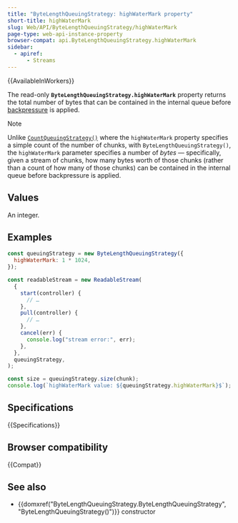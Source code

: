 ```yaml
---
title: "ByteLengthQueuingStrategy: highWaterMark property"
short-title: highWaterMark
slug: Web/API/ByteLengthQueuingStrategy/highWaterMark
page-type: web-api-instance-property
browser-compat: api.ByteLengthQueuingStrategy.highWaterMark
sidebar:
  - apiref:
      - Streams
---
```


{{AvailableInWorkers}}

The read-only **`ByteLengthQueuingStrategy.highWaterMark`** property returns the total number of bytes that can be contained in the internal queue before [backpressure](/en-US/docs/Web/API/Streams_API/Concepts#backpressure) is applied.

> [!NOTE]
> Unlike [`CountQueuingStrategy()`](/en-US/docs/Web/API/CountQueuingStrategy/CountQueuingStrategy) where the `highWaterMark` property specifies a simple count of the number of chunks, with `ByteLengthQueuingStrategy()`, the `highWaterMark` parameter specifies a number of _bytes_ — specifically, given a stream of chunks, how many bytes worth of those chunks (rather than a count of how many of those chunks) can be contained in the internal queue before backpressure is applied.

## Values

An integer.

## Examples

```js
const queuingStrategy = new ByteLengthQueuingStrategy({
  highWaterMark: 1 * 1024,
});

const readableStream = new ReadableStream(
  {
    start(controller) {
      // …
    },
    pull(controller) {
      // …
    },
    cancel(err) {
      console.log("stream error:", err);
    },
  },
  queuingStrategy,
);

const size = queuingStrategy.size(chunk);
console.log(`highWaterMark value: ${queuingStrategy.highWaterMark}$`);
```

## Specifications

{{Specifications}}

## Browser compatibility

{{Compat}}

## See also

- {{domxref("ByteLengthQueuingStrategy.ByteLengthQueuingStrategy", "ByteLengthQueuingStrategy()")}} constructor
